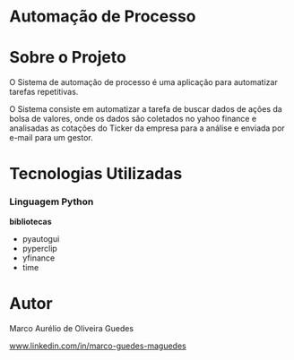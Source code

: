 # Automação de Processo
 
# Sobre o Projeto
O Sistema de automação de processo é uma aplicação para automatizar tarefas repetitivas.

O Sistema consiste em automatizar a tarefa de buscar dados de ações da bolsa de valores, onde os dados são coletados no yahoo finance e analisadas as cotações do Ticker da empresa para a análise e enviada por e-mail para um gestor.

# Tecnologias Utilizadas

### Linguagem Python

**bibliotecas**
- pyautogui
- pyperclip
- yfinance
- time

# Autor
Marco Aurélio de Oliveira Guedes

www.linkedin.com/in/marco-guedes-maguedes
